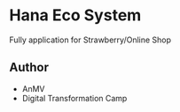 # Hana Eco System
Fully application for Strawberry/Online Shop 

## Author
- AnMV
- Digital Transformation Camp

